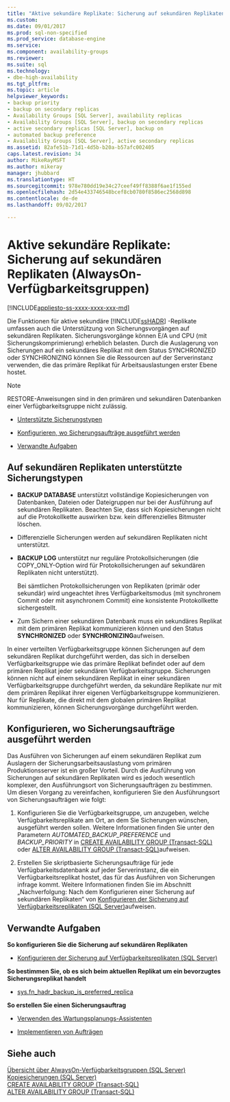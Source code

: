 ```yaml
---
title: "Aktive sekundäre Replikate: Sicherung auf sekundären Replikaten (Always On-Verfügbarkeitsgruppen) | Microsoft-Dokumentation"
ms.custom: 
ms.date: 09/01/2017
ms.prod: sql-non-specified
ms.prod_service: database-engine
ms.service: 
ms.component: availability-groups
ms.reviewer: 
ms.suite: sql
ms.technology:
- dbe-high-availability
ms.tgt_pltfrm: 
ms.topic: article
helpviewer_keywords:
- backup priority
- backup on secondary replicas
- Availability Groups [SQL Server], availability replicas
- Availability Groups [SQL Server], backup on secondary replicas
- active secondary replicas [SQL Server], backup on
- automated backup preference
- Availability Groups [SQL Server], active secondary replicas
ms.assetid: 82afe51b-71d1-4d5b-b20a-b57afc002405
caps.latest.revision: 34
author: MikeRayMSFT
ms.author: mikeray
manager: jhubbard
ms.translationtype: HT
ms.sourcegitcommit: 978e780dd19e34c27ceef49ff8388f6ae1f155ed
ms.openlocfilehash: 2d54e433746548bcef8cb0780f8586ec2568d898
ms.contentlocale: de-de
ms.lasthandoff: 09/02/2017

---
```

# <a name="active-secondaries-backup-on-secondary-replicas-always-on-availability-groups"></a>Aktive sekundäre Replikate: Sicherung auf sekundären Replikaten (AlwaysOn-Verfügbarkeitsgruppen)
[!INCLUDE[appliesto-ss-xxxx-xxxx-xxx-md](../../../includes/appliesto-ss-xxxx-xxxx-xxx-md.md)]

  Die Funktionen für aktive sekundäre [!INCLUDE[ssHADR](../../../includes/sshadr-md.md)] -Replikate umfassen auch die Unterstützung von Sicherungsvorgängen auf sekundären Replikaten. Sicherungsvorgänge können E/A und CPU (mit Sicherungskomprimierung) erheblich belasten. Durch die Auslagerung von Sicherungen auf ein sekundäres Replikat mit dem Status SYNCHRONIZED oder SYNCHRONIZING können Sie die Ressourcen auf der Serverinstanz verwenden, die das primäre Replikat für Arbeitsauslastungen erster Ebene hostet.  

> [!NOTE]  
>  RESTORE-Anweisungen sind in den primären und sekundären Datenbanken einer Verfügbarkeitsgruppe nicht zulässig.  
  
-   [Unterstützte Sicherungstypen](#SupportedBuTypes)  
  
-   [Konfigurieren, wo Sicherungsaufträge ausgeführt werden](#WhereBuJobsRun)  
  
-   [Verwandte Aufgaben](#RelatedTasks)  
  
##  <a name="SupportedBuTypes"></a> Auf sekundären Replikaten unterstützte Sicherungstypen  
  
-   **BACKUP DATABASE** unterstützt vollständige Kopiesicherungen von Datenbanken, Dateien oder Dateigruppen nur bei der Ausführung auf sekundären Replikaten. Beachten Sie, dass sich Kopiesicherungen nicht auf die Protokollkette auswirken bzw. kein differenzielles Bitmuster löschen.  
  
-   Differenzielle Sicherungen werden auf sekundären Replikaten nicht unterstützt.  
  
-   **BACKUP LOG** unterstützt nur reguläre Protokollsicherungen (die COPY_ONLY-Option wird für Protokollsicherungen auf sekundären Replikaten nicht unterstützt).  
  
     Bei sämtlichen Protokollsicherungen von Replikaten (primär oder sekundär) wird ungeachtet ihres Verfügbarkeitsmodus (mit synchronem Commit oder mit asynchronem Commit) eine konsistente Protokollkette sichergestellt.  
  
-   Zum Sichern einer sekundären Datenbank muss ein sekundäres Replikat mit dem primären Replikat kommunizieren können und den Status **SYNCHRONIZED** oder **SYNCHRONIZING**aufweisen.  

In einer verteilten Verfügbarkeitsgruppe können Sicherungen auf dem sekundären Replikat durchgeführt werden, das sich in derselben Verfügbarkeitsgruppe wie das primäre Replikat befindet oder auf dem primären Replikat jeder sekundären Verfügbarkeitsgruppe. Sicherungen können nicht auf einem sekundären Replikat in einer sekundären Verfügbarkeitsgruppe durchgeführt werden, da sekundäre Replikate nur mit dem primären Replikat ihrer eigenen Verfügbarkeitsgruppe kommunizieren. Nur für Replikate, die direkt mit dem globalen primären Replikat kommunizieren, können Sicherungsvorgänge durchgeführt werden.

##  <a name="WhereBuJobsRun"></a> Konfigurieren, wo Sicherungsaufträge ausgeführt werden  
 Das Ausführen von Sicherungen auf einem sekundären Replikat zum Auslagern der Sicherungsarbeitsauslastung vom primären Produktionsserver ist ein großer Vorteil. Durch die Ausführung von Sicherungen auf sekundären Replikaten wird es jedoch wesentlich komplexer, den Ausführungsort von Sicherungsaufträgen zu bestimmen. Um diesen Vorgang zu vereinfachen, konfigurieren Sie den Ausführungsort von Sicherungsaufträgen wie folgt:  
  
1.  Konfigurieren Sie die Verfügbarkeitsgruppe, um anzugeben, welche Verfügbarkeitsreplikate am Ort, an dem Sie Sicherungen wünschen, ausgeführt werden sollen. Weitere Informationen finden Sie unter den Parametern *AUTOMATED_BACKUP_PREFERENCE* und *BACKUP_PRIORITY* in [CREATE AVAILABILITY GROUP &#40;Transact-SQL&#41;](../../../t-sql/statements/create-availability-group-transact-sql.md) oder [ALTER AVAILABILITY GROUP &#40;Transact-SQL&#41;](../../../t-sql/statements/alter-availability-group-transact-sql.md)aufweisen.  
  
2.  Erstellen Sie skriptbasierte Sicherungsaufträge für jede Verfügbarkeitsdatenbank auf jeder Serverinstanz, die ein Verfügbarkeitsreplikat hostet, das für das Ausführen von Sicherungen infrage kommt. Weitere Informationen finden Sie im Abschnitt „Nachverfolgung: Nach dem Konfigurieren einer Sicherung auf sekundären Replikaten“ von [Konfigurieren der Sicherung auf Verfügbarkeitsreplikaten &#40;SQL Server&#41;](../../../database-engine/availability-groups/windows/configure-backup-on-availability-replicas-sql-server.md)aufweisen.  
  
##  <a name="RelatedTasks"></a> Verwandte Aufgaben  
 **So konfigurieren Sie die Sicherung auf sekundären Replikaten**  
  
-   [Konfigurieren der Sicherung auf Verfügbarkeitsreplikaten &#40;SQL Server&#41;](../../../database-engine/availability-groups/windows/configure-backup-on-availability-replicas-sql-server.md)  
  
 **So bestimmen Sie, ob es sich beim aktuellen Replikat um ein bevorzugtes Sicherungsreplikat handelt**  
  
-   [sys.fn_hadr_backup_is_preferred_replica](../../../relational-databases/system-functions/sys-fn-hadr-backup-is-preferred-replica-transact-sql.md)  
  
 **So erstellen Sie einen Sicherungsauftrag**  
  
-   [Verwenden des Wartungsplanungs-Assistenten](../../../relational-databases/maintenance-plans/use-the-maintenance-plan-wizard.md)  
  
-   [Implementieren von Aufträgen](http://msdn.microsoft.com/library/69e06724-25c7-4fb3-8a5b-3d4596f21756)  
  
## <a name="see-also"></a>Siehe auch  
 [Übersicht über AlwaysOn-Verfügbarkeitsgruppen &#40;SQL Server&#41;](../../../database-engine/availability-groups/windows/overview-of-always-on-availability-groups-sql-server.md)   
 [Kopiesicherungen &#40;SQL Server&#41;](../../../relational-databases/backup-restore/copy-only-backups-sql-server.md)   
 [CREATE AVAILABILITY GROUP &#40;Transact-SQL&#41;](../../../t-sql/statements/create-availability-group-transact-sql.md)   
 [ALTER AVAILABILITY GROUP &#40;Transact-SQL&#41;](../../../t-sql/statements/alter-availability-group-transact-sql.md)  
  
  

